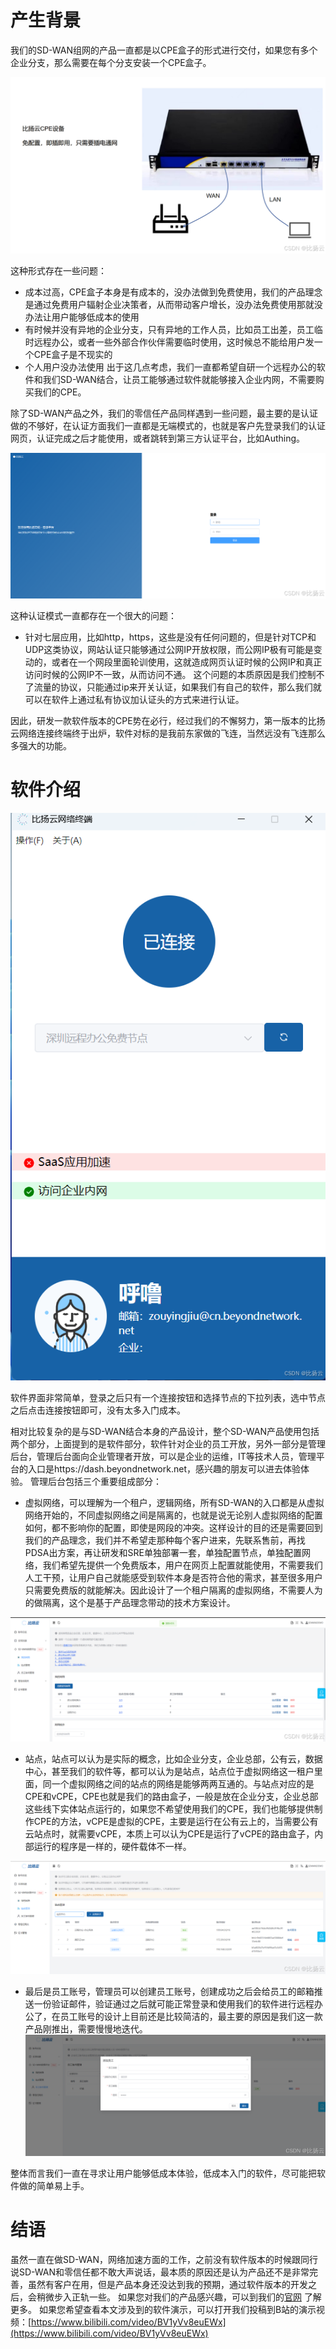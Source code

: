 # 产生背景
我们的SD-WAN组网的产品一直都是以CPE盒子的形式进行交付，如果您有多个企业分支，那么需要在每个分支安装一个CPE盒子。

![alt text](image.png)


这种形式存在一些问题：
- 成本过高，CPE盒子本身是有成本的，没办法做到免费使用，我们的产品理念是通过免费用户辐射企业决策者，从而带动客户增长，没办法免费使用那就没办法让用户能够低成本的使用
- 有时候并没有异地的企业分支，只有异地的工作人员，比如员工出差，员工临时远程办公，或者一些外部合作伙伴需要临时使用，这时候总不能给用户发一个CPE盒子是不现实的
- 个人用户没办法使用
出于这几点考虑，我们一直都希望自研一个远程办公的软件和我们SD-WAN结合，让员工能够通过软件就能够接入企业内网，不需要购买我们的CPE。

除了SD-WAN产品之外，我们的零信任产品同样遇到一些问题，最主要的是认证做的不够好，在认证方面我们一直都是无端模式的，也就是客户先登录我们的认证网页，认证完成之后才能使用，或者跳转到第三方认证平台，比如Authing。

![alt text](image-1.png)


这种认证模式一直都存在一个很大的问题：
- 针对七层应用，比如http，https，这些是没有任何问题的，但是针对TCP和UDP这类协议，网站认证只能够通过公网IP开放权限，而公网IP极有可能是变动的，或者在一个网段里面轮训使用，这就造成网页认证时候的公网IP和真正访问时候的公网IP不一致，从而访问不通。
这个问题的本质原因是我们控制不了流量的协议，只能通过ip来开关认证，如果我们有自己的软件，那么我们就可以在软件上通过私有协议加认证头的方式来进行认证。

因此，研发一款软件版本的CPE势在必行，经过我们的不懈努力，第一版本的比扬云网络连接终端终于出炉，软件对标的是我前东家做的飞连，当然远没有飞连那么多强大的功能。
# 软件介绍
![alt text](image-2.png)

软件界面非常简单，登录之后只有一个连接按钮和选择节点的下拉列表，选中节点之后点击连接按钮即可，没有太多入门成本。

相对比较复杂的是与SD-WAN结合本身的产品设计，整个SD-WAN产品使用包括两个部分，上面提到的是软件部分，软件针对企业的员工开放，另外一部分是管理后台，管理后台面向企业管理者开放，可以是企业的运维，IT等技术人员，管理平台的入口是https://dash.beyondnetwork.net，感兴趣的朋友可以进去体验体验。
管理后台包括三个重要组成部分：
- 虚拟网络，可以理解为一个租户，逻辑网络，所有SD-WAN的入口都是从虚拟网络开始的，不同虚拟网络之间是隔离的，也就是说无论别人虚拟网络的配置如何，都不影响你的配置，即使是网段的冲突。这样设计的目的还是需要回到我们的产品理念，我们并不希望走那种每个客户进来，先联系售前，再找PDSA出方案，再让研发和SRE单独部署一套，单独配置节点，单独配置网络，我们希望先提供一个免费版本，用户在网页上配置就能使用，不需要我们人工干预，让用户自己就能感受到软件本身是否符合他的需求，甚至很多用户只需要免费版的就能解决。因此设计了一个租户隔离的虚拟网络，不需要人为的做隔离，这个是基于产品理念带动的技术方案设计。

![alt text](image-3.png)


- 站点，站点可以认为是实际的概念，比如企业分支，企业总部，公有云，数据中心，甚至我们的软件等，都可以认为是站点，站点位于虚拟网络这一租户里面，同一个虚拟网络之间的站点的网络是能够两两互通的。与站点对应的是CPE和vCPE，CPE也就是我们的路由盒子，一般是放在企业分支，企业总部这些线下实体站点运行的，如果您不希望使用我们的CPE，我们也能够提供制作CPE的方法，vCPE是虚拟的CPE，主要是运行在公有云上的，当需要公有云站点时，就需要vCPE，本质上可以认为CPE是运行了vCPE的路由盒子，内部运行的程序是一样的，硬件载体不一样。

![alt text](image-4.png)


- 最后是员工账号，管理员可以创建员工账号，创建成功之后会给员工的邮箱推送一份验证邮件，验证通过之后就可能正常登录和使用我们的软件进行远程办公了，在员工账号的设计上目前还是比较简洁的，最主要的原因是我们这一款产品刚推出，需要慢慢地迭代。
![alt text](image-5.png)

整体而言我们一直在寻求让用户能够低成本体验，低成本入门的软件，尽可能把软件做的简单易上手。
# 结语
虽然一直在做SD-WAN，网络加速方面的工作，之前没有软件版本的时候跟同行说SD-WAN和零信任都不敢大声说话，最本质的原因还是认为产品还不是非常完善，虽然有客户在用，但是产品本身还没达到我的预期，通过软件版本的开发之后，会稍微步入正轨一些。
如果您对我们的产品感兴趣，可以到我们的[官网](https://www.beyondnetwork.net) 了解更多。
如果您希望查看本文涉及到的软件演示，可以打开我们投稿到B站的演示视频：[https://www.bilibili.com/video/BV1yVv8euEWx](https://www.bilibili.com/video/BV1yVv8euEWx)